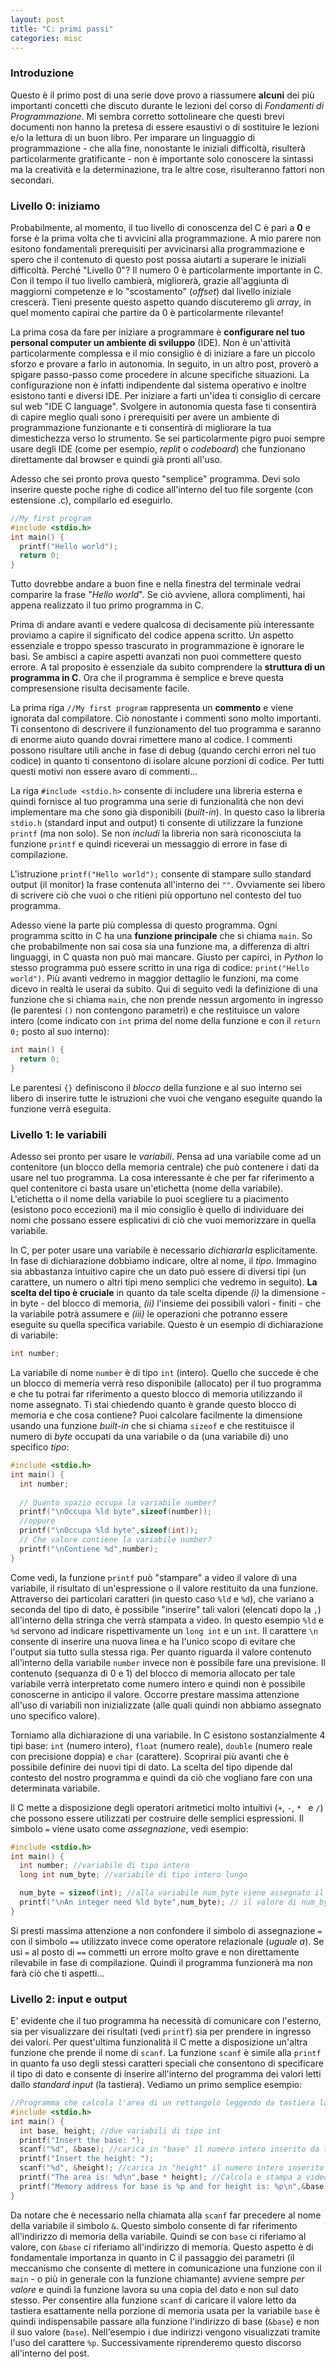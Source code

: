 ```yaml
---
layout: post
title: "C: primi passi"
categories: misc
---
```


### Introduzione

Questo è il primo post di una serie dove provo a riassumere **alcuni** dei più importanti concetti che discuto durante le lezioni del corso di *Fondamenti di Programmazione*. Mi sembra corretto sottolineare che questi brevi documenti non hanno la pretesa di essere esaustivi o di sostituire le lezioni e/o la lettura di un buon libro. Per imparare un linguaggio di programmazione - che alla fine, nonostante le iniziali difficoltà, risulterà particolarmente gratificante - non è importante solo conoscere la sintassi ma la creatività e la determinazione, tra le altre cose, risulteranno fattori non secondari.

### Livello 0: iniziamo

Probabilmente, al momento, il tuo livello di conoscenza del C è pari a **0** e forse è la prima volta che ti avvicini alla programmazione. A mio parere non esitono fondamentali prerequisiti per avvicinarsi alla programmazione e spero che il contenuto di questo post possa aiutarti a superare le iniziali difficoltà. Perché "Livello 0"? Il numero 0 è particolarmente importante in C. Con il tempo il tuo livello cambierà, migliorerà, grazie all'aggiunta di maggiorni competenze e lo "scostamento" (*offset*) dal livello iniziale crescerà. Tieni presente questo aspetto quando discuteremo gli *array*, in quel momento capirai che partire da 0 è particolarmente rilevante!

La prima cosa da fare per iniziare a programmare è **configurare nel tuo personal computer un ambiente di sviluppo** (IDE). Non è un'attività particolarmente complessa e il mio consiglio è di iniziare a fare un piccolo sforzo e provare a farlo in autonomia. In seguito, in un altro post, proverò a spigare passo-passo come procedere in alcune specifiche situazioni. La configurazione non è infatti indipendente dal sistema operativo e inoltre esistono tanti e diversi IDE. Per iniziare a farti un'idea ti consiglio di cercare sul web "IDE C language". Svolgere in autonomia questa fase ti consentirà di capire meglio quali sono i prerequisiti per avere un ambiente di programmazione funzionante e ti consentirà di migliorare la tua dimestichezza verso lo strumento. Se sei particolarmente pigro puoi sempre usare degli IDE (come per esempio, *replit* o *codeboard*) che funzionano direttamente dal browser e quindi già pronti all'uso.

Adesso che sei pronto prova questo "semplice" programma. Devi solo inserire queste poche righe di codice all'interno del tuo file sorgente (con estensione .c), compilarlo ed eseguirlo.

```c
//My first program
#include <stdio.h>
int main() {
  printf("Hello world");
  return 0;
}
```

Tutto dovrebbe andare a buon fine e nella finestra del terminale vedrai comparire la frase "*Hello world*". Se ciò avviene, allora complimenti, hai appena realizzato il tuo primo programma in C.

Prima di andare avanti e vedere qualcosa di decisamente più interessante proviamo a capire il significato del codice appena scritto. Un aspetto essenziale e troppo spesso trascurato in programmazione è ignorare le basi. Se ambisci a capire aspetti avanzati non puoi commettere questo errore. A tal proposito è essenziale da subito comprendere la **struttura di un programma in C**. Ora che il programma è semplice e breve questa compresensione risulta decisamente facile.

La prima riga `//My first program` rappresenta un **commento** e viene ignorata dal compilatore. Ciò nonostante i commenti sono molto importanti. Ti consentono di descrivere il funzionamento del tuo programma e saranno di enorme aiuto quando dovrai rimettere mano al codice. I commenti possono risultare utili anche in fase di debug (quando cerchi errori nel tuo codice) in quanto ti consentono di isolare alcune porzioni di codice. Per tutti questi motivi non essere avaro di commenti...

La riga `#include <stdio.h>` consente di includere una libreria esterna e quindi fornisce al tuo programma una serie di funzionalità che non devi implementare ma che sono già disponibili (*built-in*). In questo caso la libreria `stdio.h` (standard input and output) ti consente di utilizzare la funzione `printf` (ma non solo). Se non *includi* la libreria non sarà riconosciuta la funzione `printf` e quindi riceverai un messaggio di errore in fase di compilazione.

L'istruzione `printf("Hello world");` consente di stampare sullo standard output (il monitor) la frase contenuta all'interno dei `""`. Ovviamente sei libero di scrivere ciò che vuoi o che ritieni più opportuno nel contesto del tuo programma.

Adesso viene la parte più complessa di questo programma. Ogni programma scitto in C ha una **funzione principale** che si chiama `main`. So che probabilmente non sai cosa sia una funzione ma, a differenza di altri linguaggi, in C quasta non può mai mancare. Giusto per capirci, in *Python* lo stesso programma può essere scritto in una riga di codice: `print("Hello world")`. Più avanti vedremo in maggior dettaglio le funzioni, ma come dicevo in realtà le userai da subito. Qui di seguito vedi la definizione di una funzione che si chiama `main`, che non prende nessun argomento in ingresso (le parentesi `()` non contengono parametri) e che restituisce un valore intero (come indicato con `int` prima del nome della funzione e con il `return 0;` posto al suo interno):

```c
int main() {  
  return 0;
}
```

Le parentesi `{}` definiscono il *blocco* della funzione e al suo interno sei libero di inserire tutte le istruzioni che vuoi che vengano eseguite quando la funzione verrà eseguita.

### Livello 1: le variabili

Adesso sei pronto per usare le *variabili*. Pensa ad una variabile come ad un contenitore (un blocco della memoria centrale) che può contenere i dati da usare nel tuo programma. La cosa interessante è che per far riferimento a quel contenitore ci basta usare un'etichetta (nome della variabile). L'etichetta o il nome della variabile lo puoi scegliere tu a piacimento (esistono poco eccezioni) ma il mio consiglio è quello di individuare dei nomi che possano essere esplicativi di ciò che vuoi memorizzare in quella variabile.

In C, per poter usare una variabile è necessario *dichiararla* esplicitamente. In fase di dichiarazione dobbiamo indicare, oltre al nome, il *tipo*. Immagino sia abbastanza intuitivo capire che un dato può essere di diversi tipi (un carattere, un numero o altri tipi meno semplici che vedremo in seguito). **La scelta del tipo è cruciale** in quanto da tale scelta dipende *(i)* la dimensione - in byte - del blocco di memoria, *(ii)* l'insieme dei possibili valori - finiti - che la variabile potrà assumere e *(iii)* le operazioni che potranno essere eseguite su quella specifica variabile. Questo è un esempio di dichiarazione di variabile: 

```c
int number;
```

La variabile di nome `number` è di tipo `int` (intero). Quello che succede è che un blocco di memeria verrà reso disponibile (allocato) per il tuo programma e che tu potrai far riferimento a questo blocco di memoria utilizzando il nome assegnato. Ti stai chiedendo quanto è grande questo blocco di memoria e che cosa contiene? Puoi calcolare facilmente la dimensione usando una funzione *built-in* che si chiama `sizeof` e che restituisce il numero di *byte* occupati da una variabile o da (una variabile di) uno specifico *tipo*:

```c
#include <stdio.h>
int main() {
  int number;
  
  // Quanto spazio occupa la variabile number?
  printf("\nOccupa %ld byte",sizeof(number));
  //oppure
  printf("\nOccupa %ld byte",sizeof(int));
  // Che valore contiene la variabile number?
  printf("\nContiene %d",number);
}
```

Come vedi, la funzione `printf` può "stampare" a video il valore di una variabile, il risultato di un'espressione o il valore restituito da una funzione. Attraverso dei particolari caratteri (in questo caso `%ld` e `%d`), che variano a seconda del tipo di dato, è possibile "inserire" tali valori (elencati dopo la `,`) all'interno della stringa che verrà stampata a video. In questo esempio `%ld` e `%d` servono ad indicare rispettivamente un `long int` e un `int`. Il carattere `\n` consente di inserire una nuova linea e ha l'unico scopo di evitare che l'output sia tutto sulla stessa riga.
Per quanto riguarda il valore contenuto all'interno della variabile `number` invece non è possibile fare una previsione. Il contenuto (sequanza di 0 e 1) del blocco di memoria allocato per tale variabile verrà interpretato come numero intero e quindi non è possibile conoscerne in anticipo il valore. Occorre prestare massima attenzione all'uso di variabili non inizializzate (alle quali quindi non abbiamo assegnato uno specifico valore).

Torniamo alla dichiarazione di una variabile. In C esistono sostanzialmente 4 tipi base: `int` (numero intero), `float` (numero reale), `double` (numero reale con precisione doppia) e `char` (carattere). Scoprirai più avanti che è possibile definire dei nuovi tipi di dato. La scelta del tipo dipende dal contesto del nostro programma e quindi da ciò che vogliano fare con una determinata variabile.

Il C mette a disposizione degli operatori aritmetici molto intuitivi (`+`, `-`, `* ` e `/`) che possono essere utilizzati per costruire delle semplici espressioni. Il simbolo `=` viene usato come *assegnazione*, vedi esempio: 

```c
#include <stdio.h>
int main() {
  int number; //variabile di tipo intero
  long int num_byte; //variabile di tipo intero lungo 

  num_byte = sizeof(int); //alla variabile num_byte viene assegnato il valore restituito dalla funzione sizeof()
  printf("\nAn integer need %ld byte",num_byte); // il valore di num_byte viene stampato a video
}
```

Si presti massima attenzione a non confondere il simbolo di assegnazione `=` con il simbolo `==` utilizzato invece come operatore relazionale (*uguale a*). Se usi `=` al posto di `==` commetti un errore molto grave e non direttamente rilevabile in fase di compilazione. Quindi il programma funzionerà ma non farà ciò che ti aspetti... 


### Livello 2: input e output

E' evidente che il tuo programma ha necessità di comunicare con l'esterno, sia per visualizzare dei risultati (vedi `printf`) sia per prendere in ingresso dei valori. Per quest'ultima funzionalità il C mette a disposizione un'altra funzione che prende il nome di `scanf`. La funzione `scanf` è simile alla `printf` in quanto fa uso degli stessi caratteri speciali che consentono di specificare il tipo di dato e consente di inserire all'interno del programma dei valori letti dallo *standard input* (la tastiera). Vediamo un primo semplice esempio: 

```c
//Programma che calcola l'area di un rettangolo leggendo da tastiera la base e l'altezza
#include <stdio.h>
int main() {
  int base, height; //due variabili di tipo int
  printf("Insert the base: ");
  scanf("%d", &base); //carica in "base" il numero intero inserito da tastiera
  printf("Insert the height: ");
  scanf("%d", &height); //carica in "height" il numero intero inserito da tastiera
  printf("The area is: %d\n",base * height); //Calcola e stampa a video l'area del rettangolo
  printf("Memory address for base is %p and for height is: %p\n",&base, &height); //Visualizza gi indirizzi di memoria delle due variabili
}
```

Da notare che è necessario nella chiamata alla `scanf` far precedere al nome della variabile il simbolo `&`. Questo simbolo consente di far riferimento all'indirizzo di memoria della variabile. Quindi se con `base` ci riferiamo al valore, con `&base` ci riferiamo all'indirizzo di memoria. Questo aspetto è di fondamentale importanza in quanto in C il passaggio dei parametri (il meccanismo che consente di mettere in comunicazione una funzione con il `main` - o più in generale con la funzione chiamante) avviene sempre *per valore* e quindi la funzione lavora su una copia del dato e non sul dato stesso. Per consentire alla funzione `scanf` di caricare il valore letto da tastiera esattamente nella porzione di memoria usata per la variabile `base` è quindi indispensabile passare alla funzione l'indirizzo di base (`&base`) e non il suo valore (`base`). Nell'esempio i due indirizzi vengono visualizzati tramite l'uso del carattere `%p`. Successivamente riprenderemo questo discorso all'interno del post.
